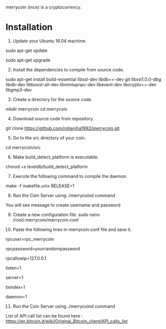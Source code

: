 merrycoin (mce) is a cryptocurrency.

Installation
===========================

1) Update your Ubuntu 16.04 machine.

sudo apt-get update

sudo apt-get upgrade

2) Install the dependencies to compile from source code.

sudo apt-get install build-essential libssl-dev libdb++-dev git libssl1.0.0-dbg libdb-dev libboost-all-dev libminiupnpc-dev libevent-dev libcrypto++-dev libgmp3-dev 

3) Create a directory for the source code.

mkdir merrycoin
cd merrycoin 

4) Download source code from repository.

git clone https://github.com/rohanjha1992/merrycoin.git

5) Go to the src directory of your coin.

cd merrycoin/src

6)  Make build_detect_platform is executable.

chmod +x leveldb/build_detect_platform

7) Execute the following command to compile the daemon.

make -f makefile.unix RELEASE=1

8) Run the Coin Server using ./merrycoind command

You will see message to create username and password

9) Create a new configuration file.
sudo nano /root/.merrycoin/merrycoin.conf

10) Paste the following lines in merrycoin.conf file and save it.

rpcuser=rpc_merrycoin

rpcpassword=yourrandompassword

rpcallowip=127.0.0.1

listen=1

server=1

txindex=1

daemon=1


11) Run the Coin Server using ./merrycoind command

List of API call list can be found here : https://en.bitcoin.it/wiki/Original_Bitcoin_client/API_calls_list